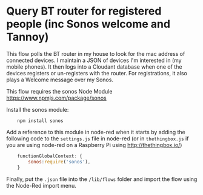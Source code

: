 Query BT router for registered people (inc Sonos welcome and Tannoy)
====================================================================

This flow polls the BT router in my house to look for the mac address of connected devices. I maintain a JSON of devices I'm interested in (my mobile phones). It then logs into a Cloudant database when one of the devices registers or un-registers with the router. For registrations, it also plays a Welcome message over my Sonos. 

This flow requires the sonos Node Module https://www.npmjs.com/package/sonos

Install the sonos module:

```
	npm install sonos
```

Add a reference to this module in node-red when it starts by adding the following code to the `settings.js` file in node-red (or in `thethingbox.js` if you are using node-red on a Raspberry Pi using http://thethingbox.io/)

```javascript
    functionGlobalContext: {
        sonos:require('sonos'),
    }
```

Finally, put the `.json` file into the `/lib/flows` folder and import the flow using the Node-Red import menu.



